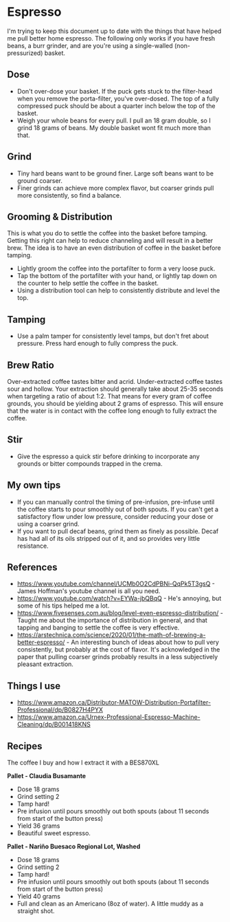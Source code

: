 # Espresso

I'm trying to keep this document up to date with the things that have helped me pull better home espresso. The following only works if you have fresh beans, a burr grinder, and are you're using a single-walled (non-pressurized) basket.

## Dose

* Don't over-dose your basket. If the puck gets stuck to the filter-head when you remove the porta-filter, you've over-dosed. The top of a fully compressed puck should be about a quarter inch below the top of the basket.
* Weigh your whole beans for every pull. I pull an 18 gram double, so I grind 18 grams of beans. My double basket wont fit much more than that.

## Grind

* Tiny hard beans want to be ground finer. Large soft beans want to be ground coarser.
* Finer grinds can achieve more complex flavor, but coarser grinds pull more consistently, so find a balance.

## Grooming & Distribution

This is what you do to settle the coffee into the basket before tamping. Getting this right can help to reduce channeling and will result in a better brew. The idea is to have an even distribution of coffee in the basket before tamping.

* Lightly groom the coffee into the portafilter to form a very loose puck.
* Tap the bottom of the portafilter with your hand, or lightly tap down on the counter to help settle the coffee in the basket.
* Using a distribution tool can help to consistently distribute and level the top.

## Tamping
* Use a palm tamper for consistently level tamps, but don't fret about pressure. Press hard enough to fully compress the puck.

## Brew Ratio

Over-extracted coffee tastes bitter and acrid. Under-extracted coffee tastes sour and hollow. Your extraction should generally take about 25-35 seconds when targeting a ratio of about 1:2. That means for every gram of coffee grounds, you should be yielding about 2 grams of espresso. This will ensure that the water is in contact with the coffee long enough to fully extract the coffee.

## Stir

* Give the espresso a quick stir before drinking to incorporate any grounds or bitter compounds trapped in the crema.

## My own tips

* If you can manually control the timing of pre-infusion, pre-infuse until the coffee starts to pour smoothly out of both spouts. If you can't get a satisfactory flow under low pressure, consider reducing your dose or using a coarser grind.
* If you want to pull decaf beans, grind them as finely as possible. Decaf has had all of its oils stripped out of it, and so provides very little resistance.

## References

* https://www.youtube.com/channel/UCMb0O2CdPBNi-QqPk5T3gsQ - James Hoffman's youtube channel is all you need.
* https://www.youtube.com/watch?v=EYWa-jbQBqQ - He's annoying, but some of his tips helped me a lot.
* https://www.fivesenses.com.au/blog/level-even-espresso-distribution/ - Taught me about the importance of distribution in general, and that tapping and banging to settle the coffee is very effective.
* https://arstechnica.com/science/2020/01/the-math-of-brewing-a-better-espresso/ - An interesting bunch of ideas about how to pull very consistently, but probably at the cost of flavor. It's acknowledged in the paper that pulling coarser grinds probably results in a less subjectively pleasant extraction.

## Things I use

* https://www.amazon.ca/Distributor-MATOW-Distribution-Portafilter-Professional/dp/B0827H4PYX
* https://www.amazon.ca/Urnex-Professional-Espresso-Machine-Cleaning/dp/B001418KNS

## Recipes

The coffee I buy and how I extract it with a BES870XL

**Pallet - Claudia Busamante**
- Dose 18 grams
- Grind setting 2
- Tamp hard!
- Pre infusion until pours smoothly out both spouts (about 11 seconds from start of the button press)
- Yield 36 grams
- Beautiful sweet espresso.

**Pallet - Nariño Buesaco Regional Lot, Washed**
- Dose 18 grams
- Grind setting 2
- Tamp hard!
- Pre infusion until pours smoothly out both spouts (about 11 seconds from start of the button press)
- Yield 40 grams
- Full and clean as an Americano (8oz of water). A little muddy as a straight shot.


